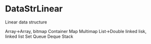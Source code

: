 DataStrLinear
=============

Linear data structure

Array->Array, bitmap
Container
Map
Multimap
List->Double linked lisk, linked list
Set
Queue
Deque
Stack
